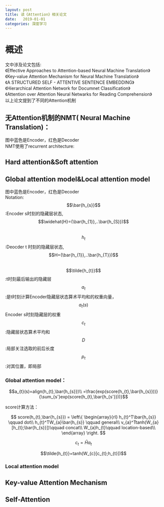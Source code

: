```yaml
---
layout: post
title: 读《Attention》相关论文
date:   2019-01-01
categories: 深度学习
---
```

# 概述  
文中涉及论文包括:    
《Effective Approaches to Attention-based Neural Machine Translation》  
《Key-value Attention Mechanism for Neural Machine Translation》  
《A STRUCTURED SELF - ATTENTIVE SENTENCE EMBEDDING》  
《Hierarchical Attention Network for Documnet Classification》  
《Attention over Attention Neural Netwarks for Reading Comprehension》  
以上论文提到了不同的Attention机制  

## 无Attention机制的NMT( Neural Machine Translation)：    
图中蓝色是Encoder，红色是Decoder    
NMT使用了recurrent architecture:




## Hard attention&Soft attention  
## Global attention model&Local attention model  
图中蓝色是Encoder，红色是Decoder  
Notation:  
$$\bar{h_{s}}$$:Encoder s时刻的隐藏层状态,$$\widehat{H}=(\bar{h_{1}},..\bar{h_{S}})$$  
$$h_{t}$$:Deocder t 时刻的隐藏层状态,$$H=(\bar{h_{1}},..\bar{h_{T}})$$  
$$\tilde{h_{t}}$$:t时刻最后输出的隐藏层  
$$a_{t}$$:是t时刻计算Encoder隐藏层状态算术平均和的权重向量，$$a_{t}(s)$$Encoder s时刻隐藏层的权重    
$$c_{t}$$:隐藏层状态算术平均和  
$$D$$:局部关注选取的前后长度  
$$p_{t}$$:对其位置，即局部   


### Global attention model： 

$$a_{t}(s)=align(h_{t},\bar{h_{s}})\\
=\frac{exp(score(h_{t},\bar{h_{s}}))}{\sum_{s'}exp(score(h_{t},\bar{h_{s'}}))}$$

score计算方法： 

$$
score(h_{t},\bar{h_{s}}) = \left\{ \begin{array}{rl}
h_{t}^T\bar{h_{s}} \qquad dot\\
h_{t}^TW_{a}\bar{h_{s}}  \qquad general\\
v_{a}^Ttanh(W_{a}[h_{t};\bar{h_{s}}])\qquad concat\\
W_{a}h_{t}\qquad location-based\\
\end{array} \right.
$$  

$$c_{t}=\widehat{H}a_{t}$$  

$$\tilde{h_{t}}=tanh(W_{c}[c_{t};h_{t}])$$


### Local attention model  


## Key-value Attention Mechanism  
## Self-Attention  
